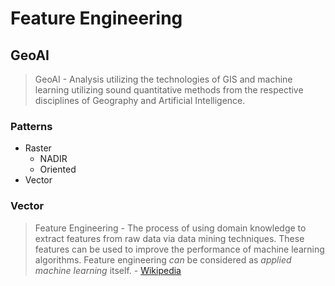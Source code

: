 # Feature Engineering

## GeoAI

> GeoAI - Analysis utilizing the technologies of GIS and machine learning utilizing sound quantitative methods from the respective disciplines of Geography and Artificial Intelligence.

### Patterns

* Raster
	* NADIR
	* Oriented
* Vector

### Vector

> Feature Engineering - The process of using domain knowledge to extract features from raw data via data mining techniques. These features can be used to improve the performance of machine learning algorithms. Feature engineering _can_ be considered as _applied machine learning_ itself. - [Wikipedia](https://en.wikipedia.org/wiki/Feature_engineering)




